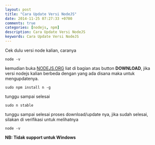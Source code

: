 ```yaml
---
layout: post
title: "Cara Update Versi NodeJS"
date: 2014-11-25 07:27:33 +0700
comments: true
categories: [nodejs, npm]
description: Cara Update Versi NodeJS
keywords: Cara Update Versi NodeJS
---
```


Cek dulu versi node kalian, caranya

```
node -v
```
kemudian buka [NODEJS.ORG](http://nodejs.org/) liat di bagian atas button **DOWNLOAD**, jika versi nodejs kalian berbeda dengan yang ada disana maka untuk mengupdatenya.
<!--more-->
```
sudo npm install n -g
```
tunggu sampai selesai
```
sudo n stable
```
tunggu sampai selesai proses download/update nya, jika sudah selesai, silakan di verifikasi untuk melihatnya

```
node -v
```

**NB: Tidak support untuk Windows**